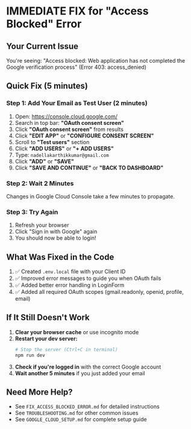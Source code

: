 # IMMEDIATE FIX for "Access Blocked" Error

## Your Current Issue
You're seeing: "Access blocked: Web application has not completed the Google verification process" (Error 403: access_denied)

## Quick Fix (5 minutes)

### Step 1: Add Your Email as Test User (2 minutes)
1. Open: https://console.cloud.google.com/
2. Search in top bar: **"OAuth consent screen"**
3. Click **"OAuth consent screen"** from results
4. Click **"EDIT APP"** or **"CONFIGURE CONSENT SCREEN"**
5. Scroll to **"Test users"** section
6. Click **"ADD USERS"** or **"+ ADD USERS"**
7. Type: `nadellakarthikkumar@gmail.com`
8. Click **"ADD"** or **"SAVE"**
9. Click **"SAVE AND CONTINUE"** or **"BACK TO DASHBOARD"**

### Step 2: Wait 2 Minutes
Changes in Google Cloud Console take a few minutes to propagate.

### Step 3: Try Again
1. Refresh your browser
2. Click "Sign in with Google" again
3. You should now be able to login!

## What Was Fixed in the Code

1. ✅ Created `.env.local` file with your Client ID
2. ✅ Improved error messages to guide you when OAuth fails
3. ✅ Added better error handling in LoginForm
4. ✅ Added all required OAuth scopes (gmail.readonly, openid, profile, email)

## If It Still Doesn't Work

1. **Clear your browser cache** or use incognito mode
2. **Restart your dev server:**
   ```bash
   # Stop the server (Ctrl+C in terminal)
   npm run dev
   ```
3. **Check if you're logged in** with the correct Google account
4. **Wait another 5 minutes** if you just added your email

## Need More Help?

- See `FIX_ACCESS_BLOCKED_ERROR.md` for detailed instructions
- See `TROUBLESHOOTING.md` for other common issues
- See `GOOGLE_CLOUD_SETUP.md` for complete setup guide


